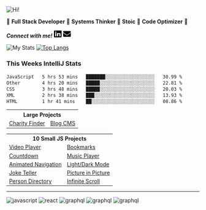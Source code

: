 <img src="https://i.giphy.com/media/3PAL5bChWnak0WJ32x/giphy.webp" alt="Hi!">

:star2: **Full Stack Developer** :star2: **Systems Thinker** :star2: **Stoic** :star2: **Code Optimizer** :star2:

***Connect with me!*** <a href="https://www.linkedin.com/in/ethan-glover/"><img src="https://raw.githubusercontent.com/eglove/eglove/eeb591600b73da426bd298d229e2fd96df019488/linkedin-brands.svg" alt="LinkedIn" width="20px" height="20px"></a> <a href="mailto:hello@ethang.email"><img src="https://raw.githubusercontent.com/eglove/eglove/47aceecf4819797d993f5facc7764cb99d0ab039/envelope-solid.svg" alt="Email" width="20px" height="20px"></a>

![My Stats](https://github-readme-stats.vercel.app/api?username=eglove&show_icons=true&theme=default&count_private=true)
[![Top Langs](https://github-readme-stats.vercel.app/api/top-langs/?username=eglove&layout=compact)](https://github.com/anuraghazra/github-readme-stats)

### This Weeks IntelliJ Stats
<!--START_SECTION:waka-->
```text
JavaScript   5 hrs 53 mins   ███████░░░░░░░░░░░░░░░░░░   30.99 % 
Other        4 hrs 20 mins   █████░░░░░░░░░░░░░░░░░░░░   22.81 % 
CSS          3 hrs 48 mins   █████░░░░░░░░░░░░░░░░░░░░   20.03 % 
XML          2 hrs 38 mins   ███░░░░░░░░░░░░░░░░░░░░░░   13.93 % 
HTML         1 hr 41 mins    ██░░░░░░░░░░░░░░░░░░░░░░░   08.86 %
```
<!--END_SECTION:waka-->

<table>
  <tr>
    <th colspan="2">Large Projects</th>
  </tr>
  <tr>
    <td><a href="https://github.com/eglove/Charity-App-React-GraphQL">Charity Finder</a></td>
    <td><a href="https://github.com/eglove/PHP-Dynamic-Website">Blog CMS</a></td>
  </tr>
</table>

<table>
  <tr>
    <th colspan="2">10 Small JS Projects</th>
  </tr>
  <tr>
    <td><a href="https://eglove.github.io/video-player/">Video Player</a></td>
    <td><a href="https://eglove.github.io/bookmarks/">Bookmarks</a></td>
  <tr>
  <tr>
    <td><a href="https://eglove.github.io/countdown/">Countdown</a></td>
    <td><a href="https://eglove.github.io/music-player/">Music Player</a></td>
  <tr>
  <tr>
    <td><a href="https://eglove.github.io/navigation/">Animated Navigation</a></td>
    <td><a href="https://eglove.github.io/light-dark-mode/">Light/Dark Mode</a></td>
  <tr>
  <tr>
    <td><a href="https://eglove.github.io/joke-teller/">Joke Teller</a></td>
    <td><a href="https://eglove.github.io/picture-in-picture/">Picture in Picture</a></td>
  <tr>
  <tr>
    <td><a href="https://eglove.github.io/aliens/">Person Directory</a></td>
    <td><a href="https://eglove.github.io/infinite-scroll/">Infinite Scroll</a></td>
  <tr>
</table>

<hr>
<div>
  <img src="https://www.vectorlogo.zone/logos/javascript/javascript-icon.svg" alt="javascript">
  <img src="https://www.vectorlogo.zone/logos/reactjs/reactjs-icon.svg" alt="react">
  <img src="https://www.vectorlogo.zone/logos/graphql/graphql-icon.svg" alt="graphql">
  <img src="https://www.vectorlogo.zone/logos/w3_html5/w3_html5-icon.svg" alt="graphql">
  <img src="https://www.vectorlogo.zone/logos/getbootstrap/getbootstrap-icon.svg" alt="graphql">
</div>
